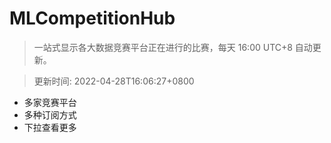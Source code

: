 # MLCompetitionHub

> 一站式显示各大数据竞赛平台正在进行的比赛，每天 16:00 UTC+8 自动更新。
  
> 更新时间: 2022-04-28T16:06:27+0800 

* 多家竞赛平台
* 多种订阅方式
* 下拉查看更多